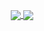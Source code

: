 <p align="center">
<a href="https://github.com/anuraghazra/github-readme-stats">
  <img align="center" src="https://github-readme-stats.vercel.app/api?username=arvidbt&show_icons=true&theme=gruvbox&count_private=true&hide=contribs&hide_border=true" />
</a>
<a href="https://github.com/anuraghazra/github-readme-stats"><img align="center" src="github-readme-stats.vercel.app/api/top-langs/?username=arvidbt&layout=compact&theme=gruvbox&hide_border=true" /></a>
</p>

